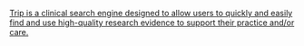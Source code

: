 [Trip is a clinical search engine designed to allow users to quickly and easily find and use high-quality research evidence to support their practice and/or care.](https://www.tripdatabase.com/how-to-use-trip)
